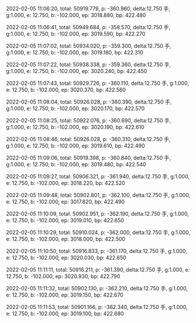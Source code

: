 2022-02-05 11:06:20, total: 50919.779, p: -360.960, delta:12.750 手, g:1.000, e: 12.750, b: -102.000, ep: 3018.880, bp: 422.480

2022-02-05 11:06:41, total: 50949.684, p: -358.570, delta:12.750 手, g:1.000, e: 12.750, b: -102.000, ep: 3019.590, bp: 422.270

2022-02-05 11:07:02, total: 50934.020, p: -359.300, delta:12.750 手, g:1.000, e: 12.750, b: -102.000, ep: 3019.180, bp: 422.310

2022-02-05 11:07:22, total: 50938.338, p: -359.360, delta:12.750 手, g:1.000, e: 12.750, b: -102.000, ep: 3020.240, bp: 422.450

2022-02-05 11:07:43, total: 50929.726, p: -360.110, delta:12.750 手, g:1.000, e: 12.750, b: -102.000, ep: 3020.370, bp: 422.560

2022-02-05 11:08:04, total: 50926.028, p: -360.390, delta:12.750 手, g:1.000, e: 12.750, b: -102.000, ep: 3020.170, bp: 422.570

2022-02-05 11:08:25, total: 50922.076, p: -360.690, delta:12.750 手, g:1.000, e: 12.750, b: -102.000, ep: 3020.190, bp: 422.610

2022-02-05 11:08:46, total: 50926.028, p: -360.310, delta:12.750 手, g:1.000, e: 12.750, b: -102.000, ep: 3019.610, bp: 422.490

2022-02-05 11:09:06, total: 50919.398, p: -360.840, delta:12.750 手, g:1.000, e: 12.750, b: -102.000, ep: 3019.480, bp: 422.540

2022-02-05 11:09:27, total: 50906.321, p: -361.940, delta:12.750 手, g:1.000, e: 12.750, b: -102.000, ep: 3018.220, bp: 422.520

2022-02-05 11:09:48, total: 50902.801, p: -362.100, delta:12.750 手, g:1.000, e: 12.750, b: -102.000, ep: 3017.820, bp: 422.490

2022-02-05 11:10:09, total: 50902.951, p: -362.190, delta:12.750 手, g:1.000, e: 12.750, b: -102.000, ep: 3019.010, bp: 422.650

2022-02-05 11:10:29, total: 50910.024, p: -362.000, delta:12.750 手, g:1.000, e: 12.750, b: -102.000, ep: 3018.000, bp: 422.500

2022-02-05 11:10:50, total: 50916.833, p: -361.170, delta:12.750 手, g:1.000, e: 12.750, b: -102.000, ep: 3020.030, bp: 422.650

2022-02-05 11:11:11, total: 50916.211, p: -361.390, delta:12.750 手, g:1.000, e: 12.750, b: -102.000, ep: 3020.930, bp: 422.790

2022-02-05 11:11:32, total: 50902.130, p: -362.210, delta:12.750 手, g:1.000, e: 12.750, b: -102.000, ep: 3019.150, bp: 422.670

2022-02-05 11:11:53, total: 50901.166, p: -362.340, delta:12.750 手, g:1.000, e: 12.750, b: -102.000, ep: 3019.100, bp: 422.680